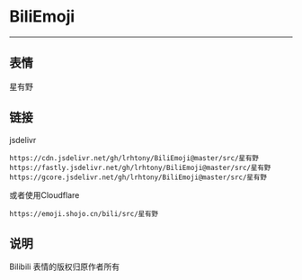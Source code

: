 # BiliEmoji
---
## 表情
星有野
## 链接
jsdelivr
```
https://cdn.jsdelivr.net/gh/lrhtony/BiliEmoji@master/src/星有野
https://fastly.jsdelivr.net/gh/lrhtony/BiliEmoji@master/src/星有野
https://gcore.jsdelivr.net/gh/lrhtony/BiliEmoji@master/src/星有野
```
或者使用Cloudflare
```
https://emoji.shojo.cn/bili/src/星有野
```
## 说明
Bilibili 表情的版权归原作者所有
